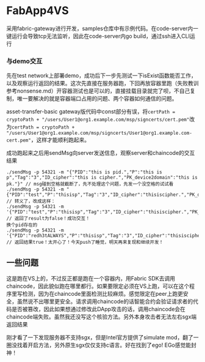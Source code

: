# FabApp4VS
采用fabric-gateway进行开发，samples仓库中有示例代码。在code-server内一键运行会导致tcp无法监听，因此在code-server内go build，通过ssh进入CLI运行

### 与demo交互
先在test network上部署demo，成功后下一步先测试一下isExist函数能否工作，以及观察运行返回的结果。这次先直接在服务器跑，下回再放容器里跑（失败教训参考nonsense.md）开容器测试也是可以的，直接挂载目录就完了呗，不自己复制，唯一要解决的就是容器端口占用的问题、两个容器如何通信的问题。

asset-transfer-basic gateway版代码中const部分有误，将`certPath = cryptoPath + "/users/User1@org1.example.com/msp/signcerts/cert.pem"`改为`certPath = cryptoPath + "/users/User1@org1.example.com/msp/signcerts/User1@org1.example.com-cert.pem"`，这样才能顺利跑起来。

成功跑起来之后用sendMsg向server发送信息，观察server和chaincode的交互结果
```
./sendMsg -p 54321 -m "{"PID":"this is pid.","P":"this is p","Tag":"3","ID_cipher":"this is cipher.","PK_device2domain":"this is pk."}" // msg碰到空格就截断了，先不处理这个问题，先发一个没空格的试试看
./sendMsg -p 54321 -m "{"PID":"test","P":"thisisp","Tag":"3","ID_cipher":"thisiscipher.","PK_device2domain":"thisispk."}"   // 转义了，改成这样：
./sendMsg -p 54321 -m '{"PID":"test","P":"thisisp","Tag":"3","ID_cipher":"thisiscipher.","PK_device2domain":"thisispk."}'   // 返回了result为false！成功交互！
换个pid存在的
./sendMsg -p 54321 -m '{"PID":"redh3tALWAYS","P":"thisisp","Tag":"3","ID_cipher":"thisiscipher.","PK_device2domain":"thisispk."}'   // 返回结果true！太开心了！今天push了睡觉，明天再来复现和继续开发！
```

## 一些问题
这是跑在VS上的，不过反正都是跑在一个容器内，用Fabric SDK去调用chaincode，因此貌似跑在哪里都行。如果要限定必须在VS上跑，可以在这个程序里写检测，因为在chaincode里面检测比较麻烦。感觉限定在peer上跑更安全，虽然说不出哪里更安全。请求调用chaincode的话智能合约会验证请求者的代码是否被篡改，因此如果想通过修改此DApp攻击的话，调用chaincode会在chaincode端失败。虽然我还没写这个核验方法。另外本身攻击者无法左右sgx端返回结果

刚才看了一下发现服务器不支持sgx，但是Intel官方提供了simulate mod，翻了一圈没找着开启方法，另外原生sgx仅仅支持c语言。好在找到了ego!
EGo感觉能封神！